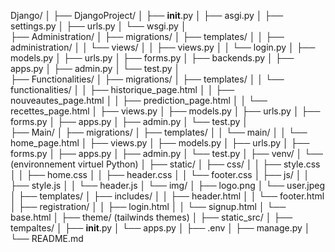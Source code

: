Django/
│ 
├── DjangoProject/
│   ├── __init__.py
│   ├── asgi.py
│   ├── settings.py
│   ├── urls.py
│   └── wsgi.py
│    
├── Administration/
│   ├── migrations/
│   ├── templates/
│   │   ├── administration/
│   │   └── views/
│   │       ├── views.py
│   │       └── login.py
│   ├──  models.py
│   ├──  urls.py
│   ├──  forms.py
│   ├──  backends.py
│   ├──  apps.py
│   ├──  admin.py
│   └──  test.py
│    
├── Functionalities/
│   ├── migrations/
│   ├── templates/
│   │   └── functionalities/
│   │       ├── historique_page.html
│   │       ├── nouveautes_page.html
│   │       ├── prediction_page.html
│   │       └── recettes_page.html
│   ├──  views.py
│   ├──  models.py
│   ├──  urls.py
│   ├──  forms.py
│   ├──  apps.py
│   ├──  admin.py
│   └──  test.py
│    
├── Main/
│   ├── migrations/
│   ├── templates/
│   │   └── main/
│   │       └── home_page.html
│   ├── views.py
│   ├──  models.py
│   ├──  urls.py
│   ├──  forms.py
│   ├──  apps.py
│   ├──  admin.py
│   └──  test.py
│
├── venv/
│       └── (environnement virtuel Python)
│
├── static/
│   ├── css/
│   │   ├── style.css
│   │   ├── home.css
│   │   ├── header.css
│   │   └── footer.css
│   ├── js/
│   │   ├── style.js
│   │   └── header.js
│   └── img/
│       ├── logo.png
│       └── user.jpeg
│
├── templates/
│   ├── includes/
│   │   ├── header.html
│   │   └── footer.html
│   ├── registration/
│   │   ├── login.html
│   │   └── signup.html
│   └── base.html
│
├── theme/ (tailwinds themes)
│   ├── static_src/
│   ├── tempaltes/
│   ├── __init__.py
│   └── apps.py
│
├── .env
│
├── manage.py
│
└── README.md